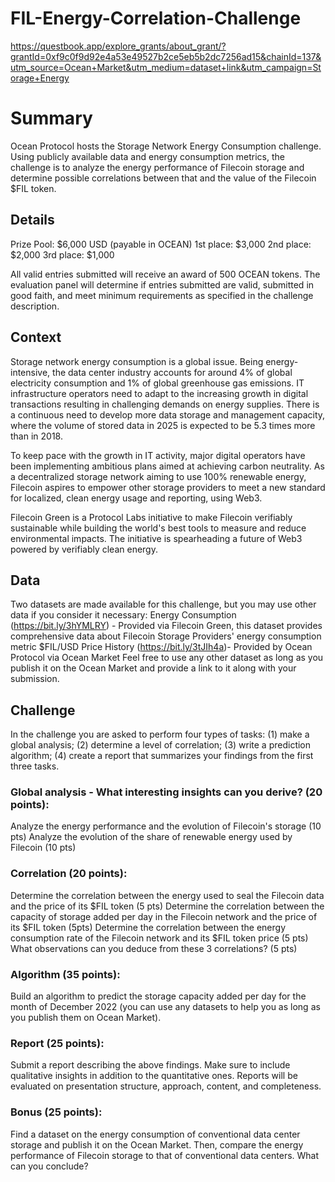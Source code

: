 # FIL-Energy-Correlation-Challenge

https://questbook.app/explore_grants/about_grant/?grantId=0xf9c0f9d92e4a53e49527b2ce5eb5b2dc7256ad15&chainId=137&utm_source=Ocean+Market&utm_medium=dataset+link&utm_campaign=Storage+Energy

# Summary

Ocean Protocol hosts the Storage Network Energy Consumption challenge. Using publicly available data and energy consumption metrics, the challenge is to analyze the energy performance of Filecoin storage and determine possible correlations between that and the value of the Filecoin $FIL token.

## Details

Prize Pool: $6,000 USD (payable in OCEAN)
1st place:      $3,000
2nd place:    $2,000
3rd place:     $1,000

All valid entries submitted will receive an award of 500 OCEAN tokens. The evaluation panel will determine if entries submitted are valid, submitted in good faith, and meet minimum requirements as specified in the challenge description.

## Context
Storage network energy consumption is a global issue. Being energy-intensive, the data center industry accounts for around 4% of global electricity consumption and 1% of global greenhouse gas emissions. IT infrastructure operators need to adapt to the increasing growth in digital transactions resulting in challenging demands on energy supplies. There is a continuous need to develop more data storage and management capacity, where the volume of stored data in 2025 is expected to be 5.3 times more than in 2018.

To keep pace with the growth in IT activity, major digital operators have been implementing ambitious plans aimed at achieving carbon neutrality. As a decentralized storage network aiming to use 100% renewable energy, Filecoin aspires to empower other storage providers to meet a new standard for localized, clean energy usage and reporting, using Web3.

Filecoin Green is a Protocol Labs initiative to make Filecoin verifiably sustainable while building the world's best tools to measure and reduce environmental impacts. The initiative is spearheading a future of Web3 powered by verifiably clean energy.

## Data
Two datasets are made available for this challenge, but you may use other data if you consider it necessary:
Energy Consumption (https://bit.ly/3hYMLRY) - Provided via Filecoin Green, this dataset provides comprehensive data about Filecoin Storage Providers' energy consumption metric
$FIL/USD Price History (https://bit.ly/3tJIh4a)- Provided by Ocean Protocol via Ocean Market
Feel free to use any other dataset as long as you publish it on the Ocean Market and provide a link to it along with your submission.

## Challenge
In the challenge you are asked to perform four types of tasks: (1) make a global analysis; (2) determine a level of correlation; (3)  write a prediction algorithm; (4) create a report that summarizes your findings from the first three tasks.

### Global analysis - What interesting insights can you derive? (20 points):
Analyze the energy performance and the evolution of Filecoin's storage (10 pts)
Analyze the evolution of the share of renewable energy used by Filecoin (10 pts)
### Correlation (20 points):
Determine the correlation between the energy used to seal the Filecoin data and the price of its $FIL token (5 pts)
Determine the correlation between the capacity of storage added per day in the Filecoin network and the price of its $FIL token (5pts)
Determine the correlation between the energy consumption rate of the Filecoin network and its $FIL token price (5 pts)
What observations can you deduce from these 3 correlations? (5 pts)
### Algorithm (35 points):
Build an algorithm to predict the storage capacity added per day for the month of December  2022 (you can use any datasets to help you as long as you publish them on Ocean Market).

### Report (25 points):
Submit a report describing the above findings. Make sure to include qualitative insights in addition to the quantitative ones. Reports will be evaluated on presentation structure, approach, content, and completeness.

### Bonus (25 points):
Find a dataset on the energy consumption of conventional data center storage and publish it on the Ocean Market. Then, compare the energy performance of Filecoin storage to that of conventional data centers. What can you conclude?
